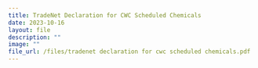 ```yaml
---
title: TradeNet Declaration for CWC Scheduled Chemicals
date: 2023-10-16
layout: file
description: ""
image: ""
file_url: /files/tradenet declaration for cwc scheduled chemicals.pdf
---
```

